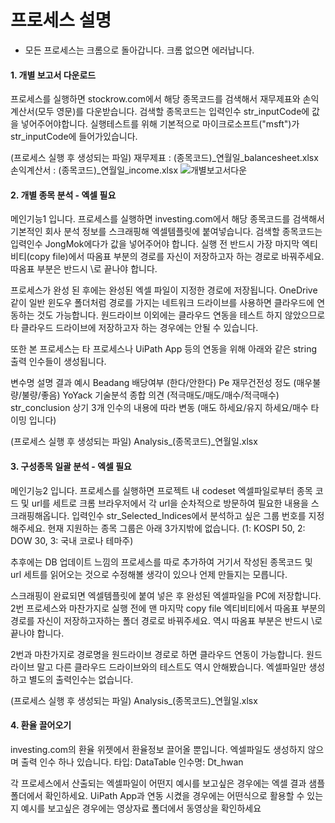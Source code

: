 # 프로세스 설명

- 모든 프로세스는 크롬으로 돌아갑니다. 크롬 없으면 에러납니다.


#### 1. 개별 보고서 다운로드
프로세스를 실행하면 stockrow.com에서 해당 종목코드를 검색해서 재무제표와 손익계산서(모두 영문)를 다운받습니다.
검색할 종목코드는 입력인수 str_inputCode에 값을 넣어주어야합니다.
실행테스트를 위해 기본적으로 마이크로소프트("msft")가 str_inputCode에 들어가있습니다. 

(프로세스 실행 후 생성되는 파일)
 재무제표 : (종목코드)_연월일_balancesheet.xlsx 
 손익계산서 : (종목코드)_연월일_income.xlsx
![개별보고서다운](https://user-images.githubusercontent.com/58212594/111160029-0c909280-85dd-11eb-8ef8-8a483f1a2018.gif)

#### 2. 개별 종목 분석 - 엑셀 필요
메인기능1 입니다.
프로세스를 실행하면 investing.com에서 해당 종목코드를 검색해서 기본적인 회사 분석 정보를 스크래핑해 엑셀템플릿에 붙여넣습니다.
검색할 종목코드는 입력인수 JongMok에다가 값을 넣어주어야 합니다.
실행 전 반드시 가장 마지막 엑티비티(copy file)에서 따옴표 부분의 경로를 자신이 저장하고자 하는 경로로 바꿔주세요.
따옴표 부분은 반드시 \로 끝나야 합니다.

프로세스가 완성 된 후에는 완성된 엑셀 파일이 지정한 경로에 저장됩니다.
OneDrive같이 일반 윈도우 폴더처럼 경로를 가지는 네트워크 드라이브를 사용하면 클라우드에 연동하는 것도 가능합니다.
원드라이브 이외에는 클라우드 연동을 테스트 하지 않았으므로 타 클라우드 드라이브에 저장하고자 하는 경우에는 안될 수 있습니다.

또한 본 프로세스는 타 프로세스나 UiPath App 등의 연동을 위해 아래와 같은 string 출력 인수들이 생성됩니다.

변수명		설명				결과 예시
Beadang		배당여부				(한다/안한다)
Pe		재무건전성 정도			(매우불량/불량/좋음)
YoYack		기술분석 종합 의견		(적극매도/매도/매수/적극매수)
str_conclusion	상기 3개 인수의 내용에 따라 변동	(매도 하세요/유지 하세요/매수 타이밍 입니다)

(프로세스 실행 후 생성되는 파일)
Analysis_(종목코드)_연월일.xlsx


#### 3. 구성종목 일괄 분석 - 엑셀 필요
메인기능2 입니다.
프로세스를 실행하면 프로젝트 내 codeset 엑셀파일로부터 종목 코드 및 url를 세트로 크롬 브라우저에서 각 url을 순차적으로 방문하여 필요한 내용을 스크래핑해옵니다.
입력인수 str_Selected_Indices에서 분석하고 싶은 그룹 번호를 지정해주세요.
현재 지원하는 종목 그룹은 아래 3가지밖에 없습니다.
(1: KOSPI 50, 2: DOW 30, 3: 국내 코로나 테마주)

추후에는 DB 업데이트 느낌의 프로세스를 따로 추가하여 거기서 작성된 종목코드 및 url 세트를 읽어오는 것으로 수정해볼 생각이 있으나 언제 만들지는 모릅니다.

스크래핑이 완료되면 엑셀템플릿에 붙여 넣은 후 완성된 엑셀파일을 PC에 저장합니다.
2번 프로세스와 마찬가지로 실행 전에 맨 마지막 copy file 엑티비티에서 따옴표 부분의 경로를 자신이 저장하고자하는 폴더 경로로 바꿔주세요.
역시 따옴표 부분은 반드시 \로 끝나야 합니다.

2번과 마찬가지로 경로명을 원드라이브 경로로 하면 클라우드 연동이 가능합니다.
원드라이브 말고 다른 클라우드 드라이브와의 테스트도 역시 안해봤습니다.
엑셀파일만 생성하고 별도의 출력인수는 없습니다.

(프로세스 실행 후 생성되는 파일)
Analysis_(종목코드)_연월일.xlsx


#### 4. 환율 끌어오기
investing.com의 환율 위젯에서 환율정보 끌어올 뿐입니다. 
엑셀파일도 생성하지 않으며 출력 인수 하나 있습니다.
	타입: 	DataTable
	인수명:	Dt_hwan


각 프로세스에서 산출되는 엑셀파일이 어떤지 예시를 보고싶은 경우에는 엑셀 결과 샘플 폴더에서 확인하세요.
UiPath App과 연동 시켰을 경우에는 어떤식으로 활용할 수 있는지 예시를 보고싶은 경우에는 영상자료 폴더에서 동영상을 확인하세요
